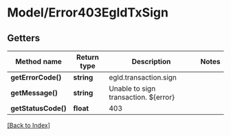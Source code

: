 # Model/Error403EgldTxSign

## Getters

Method name | Return type | Description | Notes
------------ | ------------- | ------------- | -------------
**getErrorCode()** | **string** | egld.transaction.sign |
**getMessage()** | **string** | Unable to sign transaction. ${error} |
**getStatusCode()** | **float** | 403 |

[[Back to Index]](../index.md)
